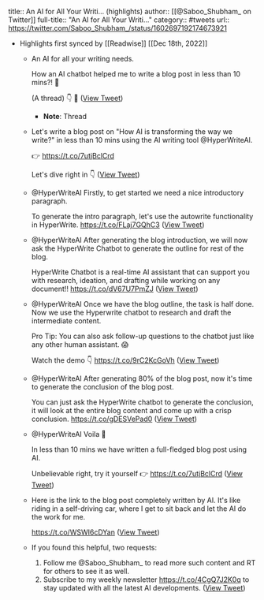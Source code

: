 title:: An AI for All Your Writi... (highlights)
author:: [[@Saboo_Shubham_ on Twitter]]
full-title:: "An AI for All Your Writi..."
category:: #tweets
url:: https://twitter.com/Saboo_Shubham_/status/1602697192174673921

- Highlights first synced by [[Readwise]] [[Dec 18th, 2022]]
	- An AI for all your writing needs. 
	  
	  How an AI chatbot helped me to write a blog post in less than 10 mins?! 🤯 
	  
	  (A thread) 👇 🧵 ([View Tweet](https://twitter.com/Saboo_Shubham_/status/1602697192174673921))
		- **Note**: Thread
	- Let's write a blog post on "How AI is transforming the way we write?" in less than 10 mins using the AI writing tool @HyperWriteAI.
	  
	  👉 https://t.co/7utjBclCrd
	  
	  Let's dive right in 👇 ([View Tweet](https://twitter.com/Saboo_Shubham_/status/1602697194099834880))
	- @HyperWriteAI Firstly, to get started we need a nice introductory paragraph. 
	  
	  To generate the intro paragraph, let's use the autowrite functionality in HyperWrite. https://t.co/FLaj7GQhC3 ([View Tweet](https://twitter.com/Saboo_Shubham_/status/1602697324198772736))
	- @HyperWriteAI After generating the blog introduction, we will now ask the HyperWrite Chatbot to generate the outline for rest of the blog. 
	  
	  HyperWrite Chatbot is a real-time AI assistant that can support you with research, ideation, and drafting while working on any document!! https://t.co/dV67U7PmZJ ([View Tweet](https://twitter.com/Saboo_Shubham_/status/1602697450220814336))
	- @HyperWriteAI Once we have the blog outline, the task is half done. Now we use the Hyperwrite chatbot to research and draft the intermediate content. 
	  
	  Pro Tip: You can also ask follow-up questions to the chatbot just like any other human assistant. 😱
	  
	  Watch the demo 👇 https://t.co/9rC2KcGoVh ([View Tweet](https://twitter.com/Saboo_Shubham_/status/1602697544198397952))
	- @HyperWriteAI After generating 80% of the blog post, now it's time to generate the conclusion of the blog post.
	  
	  You can just ask the HyperWrite chatbot to generate the conclusion, it will look at the entire blog content and come up with a crisp conclusion. https://t.co/gDESVePad0 ([View Tweet](https://twitter.com/Saboo_Shubham_/status/1602697687941390337))
	- @HyperWriteAI Voila 🎉
	  
	  In less than 10 mins we have written a full-fledged blog post using AI. 
	  
	  Unbelievable right, try it yourself 👉 https://t.co/7utjBclCrd ([View Tweet](https://twitter.com/Saboo_Shubham_/status/1602697693872152578))
	- Here is the link to the blog post completely written by AI. It's like riding in a self-driving car, where I get to sit back and let the AI do the work for me.
	  
	  https://t.co/WSWI6cDYan ([View Tweet](https://twitter.com/Saboo_Shubham_/status/1602697855617368064))
	- If you found this helpful, two requests:
	  
	  1. Follow me @Saboo_Shubham_ to read more such content and RT for others to see it as well.
	  2. Subscribe to my weekly newsletter https://t.co/4CgQ7J2K0q to stay updated with all the latest AI developments. ([View Tweet](https://twitter.com/Saboo_Shubham_/status/1602697919039410176))